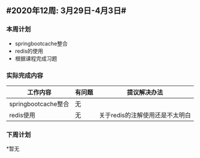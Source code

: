 ## #2020年12周: 3月29日-4月3日#

### 本周计划

* springbootcache整合
* redis的使用
* 根据课程完成习题

### 实际完成内容

| 工作内容 | 有问题 | 提议解决办法 |
| ------ | ------ | ------ |
| springbootcache整合 | 无 |  |
| redis使用 | 无 | 关于redis的注解使用还是不太明白 |

### 下周计划

*暂无